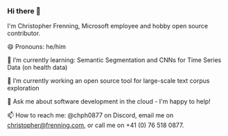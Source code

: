 ### Hi there 👋

<!--
**chrfrenning/chrfrenning** is a ✨ _special_ ✨ repository because its `README.md` (this file) appears on your GitHub profile.

Here are some ideas to get you started:

- 🔭 I’m currently working on ...
- 👯 I’m looking to collaborate on ...
- 🤔 I’m looking for help with ...
- 💬 Ask me about ...
- 📫 How to reach me: ...
- ⚡ Fun fact: ...
-->

I'm Christopher Frenning, Microsoft employee and hobby open source contributor.

😄 Pronouns: he/him

🌱 I’m currently learning: Semantic Segmentation and CNNs for Time Series Data (on health data)

🔭 I’m currently working an open source tool for large-scale text corpus exploration

💬 Ask me about software development in the cloud - I'm happy to help!

📫 How to reach me: @chph0877 on Discord, email me on christopher@frenning.com, or call me on +41 (0) 76 518 0877.
